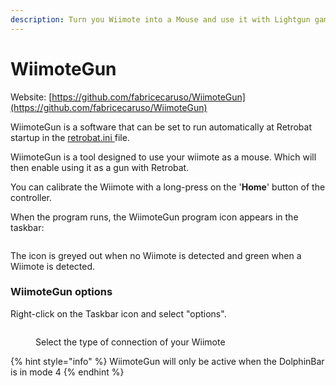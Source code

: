 ```yaml
---
description: Turn you Wiimote into a Mouse and use it with Lightgun games.
---
```


# WiimoteGun

Website: [https://github.com/fabricecaruso/WiimoteGun](https://github.com/fabricecaruso/WiimoteGun)

WiimoteGun is a software that can be set to run automatically at Retrobat startup in the [retrobat.ini ](../../../../en/advanced-features/retrobat.ini.md)file.

WiimoteGun is a tool designed to use your wiimote as a mouse. Which will then enable using it as a gun with Retrobat.

You can calibrate the Wiimote with a long-press on the '**Home**' button of the controller.

When the program runs, the WiimoteGun program icon appears in the taskbar:

<div align="left">

<figure><img src="https://i.imgur.com/ecKeyv4.png" alt=""><figcaption></figcaption></figure>

</div>

The icon is greyed out when no Wiimote is detected and green when a Wiimote is detected.

### WiimoteGun options

Right-click on the Taskbar icon and select "options".

<div align="left">

<figure><img src="https://i.imgur.com/xwMideE.png" alt=""><figcaption><p>Select the type of connection of your Wiimote</p></figcaption></figure>

</div>

{% hint style="info" %}
WiimoteGun will only be active when the DolphinBar is in mode 4
{% endhint %}
